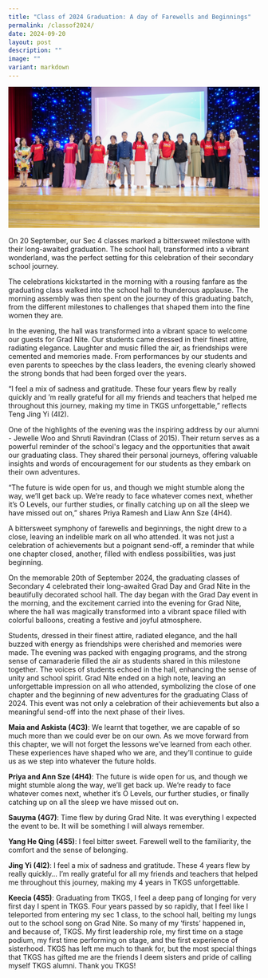 ```yaml
---
title: "Class of 2024 Graduation: A day of Farewells and Beginnings"
permalink: /classof2024/
date: 2024-09-20
layout: post
description: ""
image: ""
variant: markdown
---
```

<img src="/images/Sparkling_Moment/2024/GDN_hero.png">

<p>On 20 September, our Sec 4 classes marked a bittersweet milestone with their long-awaited graduation. The school hall, transformed into a vibrant wonderland, was the perfect setting for this celebration of their secondary school journey.</p>

<p>The celebrations kickstarted in the morning with a rousing fanfare as the graduating class walked into the school hall to thunderous applause. The morning assembly was then spent on the journey of this graduating batch, from the different milestones to challenges that shaped them into the fine women they are.</p>

<p>In the evening, the hall was transformed into a vibrant space to welcome our guests for Grad Nite. Our students came dressed in their finest attire, radiating elegance. Laughter and music filled the air, as friendships were cemented and memories made. From performances by our students and even parents to speeches by the class leaders, the evening clearly showed the strong bonds that had been forged over the years.</p>

<p>“I feel a mix of sadness and gratitude. These four years flew by really quickly and ’m really grateful for all my friends and teachers that helped me throughout this journey, making my time in TKGS unforgettable,” reflects Teng Jing Yi (4I2).</p>

<p>One of the highlights of the evening was the inspiring address by our alumni - Jewelle Woo and Shruti Ravindran (Class of 2015). Their return serves as a powerful reminder of the school's legacy and the opportunities that await our graduating class. They shared their personal journeys, offering valuable insights and words of encouragement for our students as they embark on their own adventures.</p>

<p>“The future is wide open for us, and though we might stumble along the way, we’ll get back up. We’re ready to face whatever comes next, whether it’s O Levels, our further studies, or finally catching up on all the sleep we have missed out on,” shares Priya Ramesh and Liaw Ann Sze (4H4). </p>

<p>A bittersweet symphony of farewells and beginnings, the night drew to a close, leaving an indelible mark on all who attended. It was not just a celebration of achievements but a poignant send-off, a reminder that while one chapter closed, another, filled with endless possibilities, was just beginning.</p>

<p>On the memorable 20th of September 2024, the graduating classes of Secondary 4 celebrated their long-awaited Grad Day and Grad Nite in the beautifully decorated school hall. The day began with the Grad Day event in the morning, and the excitement carried into the evening for Grad Nite, where the hall was magically transformed into a vibrant space filled with colorful balloons, creating a festive and joyful atmosphere.</p>

<p>Students, dressed in their finest attire, radiated elegance, and the hall buzzed with energy as friendships were cherished and memories were made. The evening was packed with engaging programs, and the strong sense of camaraderie filled the air as students shared in this milestone together. The voices of students echoed in the hall, enhancing the sense of unity and school spirit.
Grad Nite ended on a high note, leaving an unforgettable impression on all who attended, symbolizing the close of one chapter and the beginning of new adventures for the graduating Class of 2024. This event was not only a celebration of their achievements but also a meaningful send-off into the next phase of their lives.</p>

<p><b>Maia and Askista (4C3)</b>: We learnt that together, we are capable of so much more than we could ever be on our own. As we move forward from this chapter, we will not forget the lessons we’ve learned from each other. These experiences have shaped who we are, and they’ll continue to guide us as we step into whatever the future holds.</p>

<p><b>Priya and Ann Sze (4H4)</b>: The future is wide open for us, and though we might stumble along the way, we’ll get back up. We’re ready to face whatever comes next, whether it’s O Levels, our further studies, or finally catching up on all the sleep we have missed out on.</p>

<p><b>Sauyma (4G7)</b>: Time flew by during Grad Nite. It was everything I expected the event to be. It will be something I will always remember.</p>

<p><b>Yang He Qing (4S5)</b>: I feel bitter sweet. Farewell well to the familiarity, the comfort and the sense of belonging.</p>

<p><b>Jing Yi (4I2)</b>: I feel a mix of sadness and gratitude. These 4 years flew by really quickly… I’m really grateful for all my friends and teachers that helped me throughout this journey, making my 4 years in TKGS unforgettable.</p>

<p><b>Keecia (4S5)</b>: Graduating from TKGS, I feel a deep pang of longing for very first day I spent in TKGS. Four years passed by so rapidly, that I feel like I teleported from entering my sec 1 class, to the school hall, belting my lungs out to the school song on Grad Nite. So many of my ‘firsts’ happened in, and because of, TKGS. My first leadership role, my first time on a stage podium, my first time performing on stage, and the first experience of sisterhood. TKGS has left me much to thank for, but the most special things that TKGS has gifted me are the friends I deem sisters and pride of calling myself TKGS alumni. Thank you TKGS!</p>